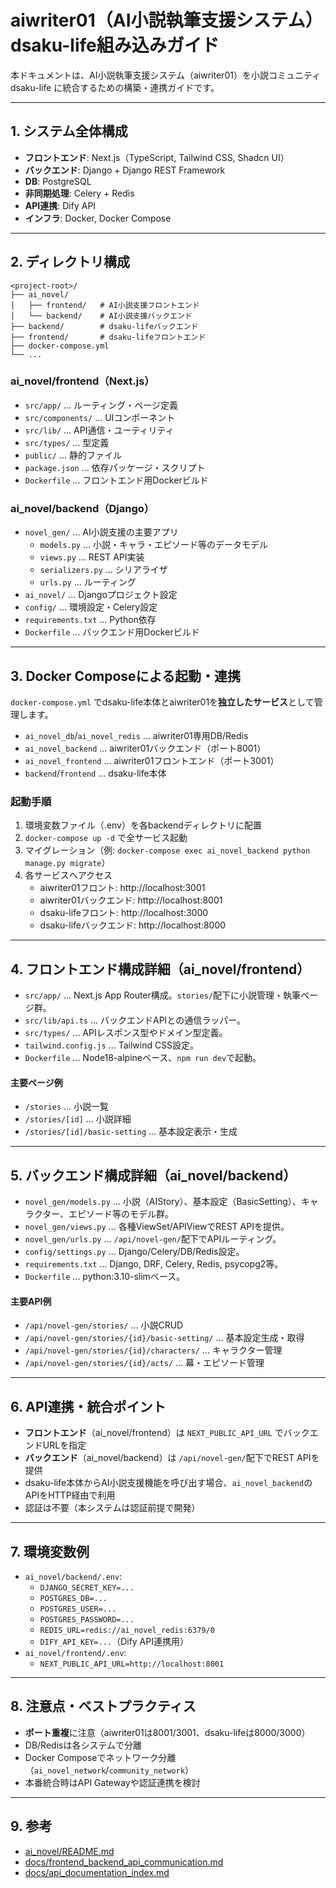 # aiwriter01（AI小説執筆支援システム）dsaku-life組み込みガイド

本ドキュメントは、AI小説執筆支援システム（aiwriter01）を小説コミュニティ dsaku-life に統合するための構築・連携ガイドです。

---

## 1. システム全体構成

- **フロントエンド**: Next.js（TypeScript, Tailwind CSS, Shadcn UI）
- **バックエンド**: Django + Django REST Framework
- **DB**: PostgreSQL
- **非同期処理**: Celery + Redis
- **API連携**: Dify API
- **インフラ**: Docker, Docker Compose

---

## 2. ディレクトリ構成

```
<project-root>/
├── ai_novel/
│   ├── frontend/   # AI小説支援フロントエンド
│   └── backend/    # AI小説支援バックエンド
├── backend/        # dsaku-lifeバックエンド
├── frontend/       # dsaku-lifeフロントエンド
├── docker-compose.yml
└── ...
```

### ai_novel/frontend（Next.js）
- `src/app/` ... ルーティング・ページ定義
- `src/components/` ... UIコンポーネント
- `src/lib/` ... API通信・ユーティリティ
- `src/types/` ... 型定義
- `public/` ... 静的ファイル
- `package.json` ... 依存パッケージ・スクリプト
- `Dockerfile` ... フロントエンド用Dockerビルド

### ai_novel/backend（Django）
- `novel_gen/` ... AI小説支援の主要アプリ
  - `models.py` ... 小説・キャラ・エピソード等のデータモデル
  - `views.py` ... REST API実装
  - `serializers.py` ... シリアライザ
  - `urls.py` ... ルーティング
- `ai_novel/` ... Djangoプロジェクト設定
- `config/` ... 環境設定・Celery設定
- `requirements.txt` ... Python依存
- `Dockerfile` ... バックエンド用Dockerビルド

---

## 3. Docker Composeによる起動・連携

`docker-compose.yml` でdsaku-life本体とaiwriter01を**独立したサービス**として管理します。

- `ai_novel_db`/`ai_novel_redis` ... aiwriter01専用DB/Redis
- `ai_novel_backend` ... aiwriter01バックエンド（ポート8001）
- `ai_novel_frontend` ... aiwriter01フロントエンド（ポート3001）
- `backend`/`frontend` ... dsaku-life本体

### 起動手順

1. 環境変数ファイル（.env）を各backendディレクトリに配置
2. `docker-compose up -d` で全サービス起動
3. マイグレーション（例: `docker-compose exec ai_novel_backend python manage.py migrate`）
4. 各サービスへアクセス
   - aiwriter01フロント: http://localhost:3001
   - aiwriter01バックエンド: http://localhost:8001
   - dsaku-lifeフロント: http://localhost:3000
   - dsaku-lifeバックエンド: http://localhost:8000

---

## 4. フロントエンド構成詳細（ai_novel/frontend）

- `src/app/` ... Next.js App Router構成。`stories/`配下に小説管理・執筆ページ群。
- `src/lib/api.ts` ... バックエンドAPIとの通信ラッパー。
- `src/types/` ... APIレスポンス型やドメイン型定義。
- `tailwind.config.js` ... Tailwind CSS設定。
- `Dockerfile` ... Node18-alpineベース、`npm run dev`で起動。

#### 主要ページ例
- `/stories` ... 小説一覧
- `/stories/[id]` ... 小説詳細
- `/stories/[id]/basic-setting` ... 基本設定表示・生成

---

## 5. バックエンド構成詳細（ai_novel/backend）

- `novel_gen/models.py` ... 小説（AIStory）、基本設定（BasicSetting）、キャラクター、エピソード等のモデル群。
- `novel_gen/views.py` ... 各種ViewSet/APIViewでREST APIを提供。
- `novel_gen/urls.py` ... `/api/novel-gen/`配下でAPIルーティング。
- `config/settings.py` ... Django/Celery/DB/Redis設定。
- `requirements.txt` ... Django, DRF, Celery, Redis, psycopg2等。
- `Dockerfile` ... python:3.10-slimベース。

#### 主要API例
- `/api/novel-gen/stories/` ... 小説CRUD
- `/api/novel-gen/stories/{id}/basic-setting/` ... 基本設定生成・取得
- `/api/novel-gen/stories/{id}/characters/` ... キャラクター管理
- `/api/novel-gen/stories/{id}/acts/` ... 幕・エピソード管理

---

## 6. API連携・統合ポイント

- **フロントエンド**（ai_novel/frontend）は `NEXT_PUBLIC_API_URL` でバックエンドURLを指定
- **バックエンド**（ai_novel/backend）は `/api/novel-gen/`配下でREST APIを提供
- dsaku-life本体からAI小説支援機能を呼び出す場合、`ai_novel_backend`のAPIをHTTP経由で利用
- 認証は不要（本システムは認証前提で開発）

---

## 7. 環境変数例

- `ai_novel/backend/.env`:
  - `DJANGO_SECRET_KEY=...`
  - `POSTGRES_DB=...`
  - `POSTGRES_USER=...`
  - `POSTGRES_PASSWORD=...`
  - `REDIS_URL=redis://ai_novel_redis:6379/0`
  - `DIFY_API_KEY=...`（Dify API連携用）
- `ai_novel/frontend/.env`:
  - `NEXT_PUBLIC_API_URL=http://localhost:8001`

---

## 8. 注意点・ベストプラクティス

- **ポート重複**に注意（aiwriter01は8001/3001、dsaku-lifeは8000/3000）
- DB/Redisは各システムで分離
- Docker Composeでネットワーク分離（`ai_novel_network`/`community_network`）
- 本番統合時はAPI Gatewayや認証連携を検討

---

## 9. 参考
- [ai_novel/README.md](../README.md)
- [docs/frontend_backend_api_communication.md](frontend_backend_api_communication.md)
- [docs/api_documentation_index.md](api_documentation_index.md)
